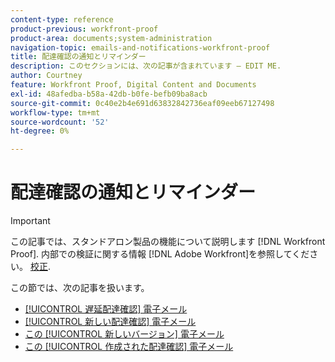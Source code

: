 ```yaml
---
content-type: reference
product-previous: workfront-proof
product-area: documents;system-administration
navigation-topic: emails-and-notifications-workfront-proof
title: 配達確認の通知とリマインダー
description: このセクションには、次の記事が含まれています — EDIT ME.
author: Courtney
feature: Workfront Proof, Digital Content and Documents
exl-id: 48afedba-b58a-42db-b0fe-befb09ba8acb
source-git-commit: 0c40e2b4e691d63832842736eaf09eeb67127498
workflow-type: tm+mt
source-wordcount: '52'
ht-degree: 0%

---
```


# 配達確認の通知とリマインダー

>[!IMPORTANT]
>
>この記事では、スタンドアロン製品の機能について説明します [!DNL Workfront Proof]. 内部での検証に関する情報 [!DNL Adobe Workfront]を参照してください。 [校正](../../../review-and-approve-work/proofing/proofing.md).

この節では、次の記事を扱います。

* [[!UICONTROL 遅延配達確認] 電子メール](../../../workfront-proof/wp-emailsntfctns/proof-notifications-and-reminders/late-proof-email.md)
* [[!UICONTROL 新しい配達確認] 電子メール](../../../workfront-proof/wp-emailsntfctns/proof-notifications-and-reminders/new-proof-email.md)
* [この [!UICONTROL 新しいバージョン] 電子メール](../../../workfront-proof/wp-emailsntfctns/proof-notifications-and-reminders/new-version-email.md)
* [この [!UICONTROL 作成された配達確認] 電子メール](../../../workfront-proof/wp-emailsntfctns/proof-notifications-and-reminders/proof-made-email.md)
